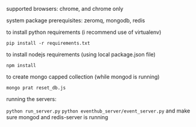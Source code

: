supported browsers:
  chrome, and chrome only

system package prerequisites:
  zeromq, mongodb, redis

to install python requirements (i recommend use of virtualenv)

`pip install -r requirements.txt`

to install nodejs requirements (using local package.json file)

`npm install`

to create mongo capped collection (while mongod is running)

`mongo prat reset_db.js`

running the servers:

`python run_server.py`
`python eventhub_server/event_server.py`
and make sure mongod and redis-server is running
